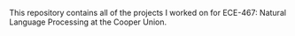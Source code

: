 This repository contains all of the projects I worked on for ECE-467: Natural Language Processing at the Cooper Union.
